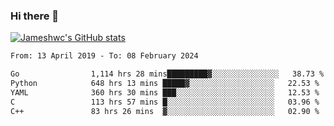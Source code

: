 ### Hi there 👋

[![Jameshwc's GitHub stats](https://github-readme-stats.vercel.app/api?username=jameshwc)](https://github.com/anuraghazra/github-readme-stats)

<!--START_SECTION:waka-->

```txt
From: 13 April 2019 - To: 08 February 2024

Go                1,114 hrs 28 mins█████████▓░░░░░░░░░░░░░░░   38.73 %
Python            648 hrs 13 mins █████▓░░░░░░░░░░░░░░░░░░░   22.53 %
YAML              360 hrs 30 mins ███░░░░░░░░░░░░░░░░░░░░░░   12.53 %
C                 113 hrs 57 mins █░░░░░░░░░░░░░░░░░░░░░░░░   03.96 %
C++               83 hrs 26 mins  ▓░░░░░░░░░░░░░░░░░░░░░░░░   02.90 %
```

<!--END_SECTION:waka-->